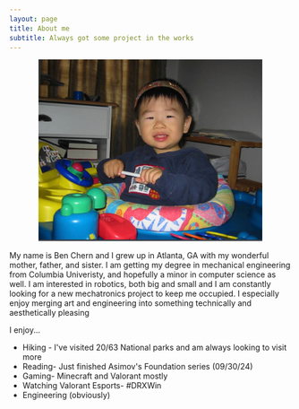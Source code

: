 ```yaml
---
layout: page
title: About me
subtitle: Always got some project in the works
---
```


<div style="text-align: center;">
    <img src="/assets/img/babyphoto.jpeg" alt="baby photo" width="400"/>
</div>

My name is Ben Chern and I grew up in Atlanta, GA with my wonderful mother, father, and sister. I am getting my degree in mechanical engineering from Columbia Univeristy, and hopefully a minor in computer science as well. I am interested in robotics, both big and small and I am constantly looking for a new mechatronics project to keep me occupied. I especially enjoy merging art and engineering into something technically and aesthetically pleasing

I enjoy...
- Hiking - I've visited 20/63 National parks and am always looking to visit more
- Reading- Just finished Asimov's Foundation series (09/30/24)
- Gaming- Minecraft and Valorant mostly
- Watching Valorant Esports- #DRXWin
- Engineering (obviously)
